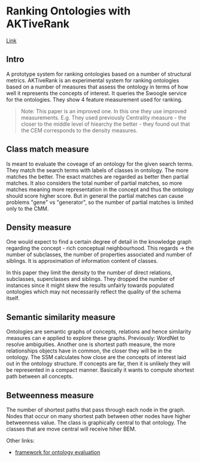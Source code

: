 # Ranking Ontologies with AKTiveRank

[Link](https://link.springer.com/chapter/10.1007/11926078_1)

## Intro

A prototype system for ranking ontologies based on a number of structural metrics.
AKTiveRank is an experimental system for ranking ontologies based on a number of measures that assess the ontology in terms of how well it represents the concepts of interest. It queries the Swoogle service for the ontologies. They show 4 feature measurement used for ranking.

> Note: This paper is an improved one. In this one they use improved measurements. E.g. They used previously Centrality measure - the closer to the middle level of hiearchy the better - they found out that the CEM corresponds to the density measures.

## Class match measure

Is meant to evaluate the coveage of an ontology for the given search terms.
They match the search terms with labels of  classes in ontology. The more matches the better. The exact matches are regarded as better then partial matches. It also considers the total number of partial matches, so more matches meaning more representation in the concept and thus the ontology should score higher score. But in general the partial matches can cause problems "gene" vs "generator", so the number of partial matches is limited only to the CMM.

## Density measure

One would expect to find a certain degree of detail in the knowledge graph regarding the concept - rich conceptual neighbourhood. This regards -> the number of subclasses, the number of properties associated and number of siblings. It is approximation of information content of classes.

In this paper they limit the density to the number of direct relations, subclasses, superclasses and siblings. They dropped the number of instances since it might skew the results unfairly towards populated ontologies which may not necessarily reflect the quality of the schema itself.

## Semantic similarity measure

Ontologies are semantic graphs of concepts, relations and hence similarity measures can e applied to explore these graphs. Previously: WordNet to resolve ambiguities. Another one is shortest path measure, the more relationships objects have in common, the closer they will be in the ontology. The SSM calculates how close are the concepts of interest laid out in the ontology structure. If concepts are far, then it is unlikely they will be represented in a compact manner. Basically it wants to compute shortest path between all concepts.

## Betweenness measure

The number of shortest paths that pass through each node in the graph. Nodes that occur on many shortest path between other nodes have higher betweenness value. The class is graphically central to that ontology. The classes that are move central will receive hiher BEM.


Other links:
- [framework for ontology evaluation](https://www.researchgate.net/publication/221565315_A_theoretical_framework_for_ontology_evaluation_and_validation)